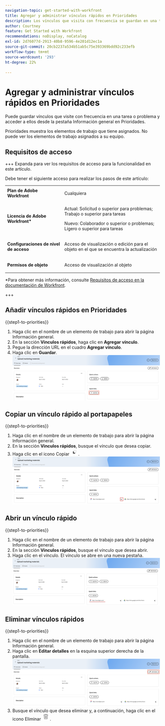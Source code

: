 ```yaml
---
navigation-topic: get-started-with-workfront
title: Agregar y administrar vínculos rápidos en Prioridades
description: Los vínculos que visita con frecuencia se guardan en una tarea o un problema de Prioridades.
author: Courtney
feature: Get Started with Workfront
recommendations: noDisplay, noCatalog
exl-id: 2d76077d-2913-40b8-9596-4e201d12ec1a
source-git-commit: 20cb2237a534b51ab5c75e393369bdd92c233efb
workflow-type: tm+mt
source-wordcount: '293'
ht-degree: 22%

---
```


# Agregar y administrar vínculos rápidos en Prioridades

Puede guardar vínculos que visite con frecuencia en una tarea o problema y acceder a ellos desde la pestaña Información general en Prioridades.

Prioridades muestra los elementos de trabajo que tiene asignados. No puede ver los elementos de trabajo asignados a su equipo.

## Requisitos de acceso

+++ Expanda para ver los requisitos de acceso para la funcionalidad en este artículo.

Debe tener el siguiente acceso para realizar los pasos de este artículo:

<table style="table-layout:auto"> 
 <col> 
 </col> 
 <col> 
 </col> 
 <tbody> 
  <tr> 
   <td role="rowheader"><strong>Plan de Adobe Workfront</strong></td> 
   <td> <p>Cualquiera</p> </td> 
  </tr> 
  <tr> 
   <td role="rowheader"><strong>Licencia de Adobe Workfront*</strong></td> 
   <td> 
   <p>Actual: Solicitud o superior para problemas; Trabajo o superior para tareas</p>
   <p>Nuevo: Colaborador o superior o problemas; Ligero o superior para tareas</p> 
   </td> 
  </tr> 
  <tr> 
   <td role="rowheader"><strong>Configuraciones de nivel de acceso</strong></td> 
   <td> <p>Acceso de visualización o edición para el objeto en el que se encuentra la actualización</p></td> 
  </tr> 
  <tr> 
   <td role="rowheader"><strong>Permisos de objeto</strong></td> 
   <td> <p>Acceso de visualización al objeto</p></td> 
  </tr> 
 </tbody> 
</table>

*Para obtener más información, consulte [Requisitos de acceso en la documentación de Workfront](/help/quicksilver/administration-and-setup/add-users/access-levels-and-object-permissions/access-level-requirements-in-documentation.md).

+++

## Añadir vínculos rápidos en Prioridades

{{step1-to-priorities}}

1. Haga clic en el nombre de un elemento de trabajo para abrir la página Información general.
1. En la sección **Vínculos rápidos**, haga clic en **Agregar vínculo**.
1. Pegue la dirección URL en el cuadro **Agregar vínculo**.
1. Haga clic en **Guardar**.
   ![](assets/add-link.png)

## Copiar un vínculo rápido al portapapeles

{{step1-to-priorities}}

1. Haga clic en el nombre de un elemento de trabajo para abrir la página Información general.
1. En la sección **Vínculos rápidos**, busque el vínculo que desea copiar.
1. Haga clic en el icono Copiar ![](assets/copy-icon.png).
   ![](assets/copy-link.png)

## Abrir un vínculo rápido

{{step1-to-priorities}}

1. Haga clic en el nombre de un elemento de trabajo para abrir la página Información general.
1. En la sección **Vínculos rápidos**, busque el vínculo que desea abrir.
1. Haga clic en el vínculo. El vínculo se abre en una nueva pestaña.
   ![](assets/open-link.png)

## Eliminar vínculos rápidos

{{step1-to-priorities}}

1. Haga clic en el nombre de un elemento de trabajo para abrir la página Información general.
1. Haga clic en **Editar detalles** en la esquina superior derecha de la pantalla.
   ![](assets/edit-details.png)
1. Busque el vínculo que desea eliminar y, a continuación, haga clic en el icono Eliminar ![](assets/delete-icon.png).
